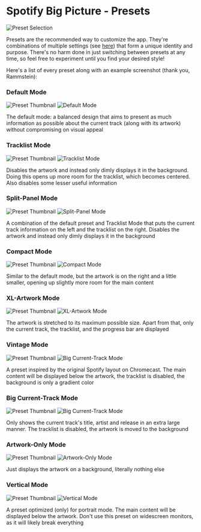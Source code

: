 # Spotify Big Picture - Presets
![Preset Selection](https://i.imgur.com/CQivw21.png)

Presets are the recommended way to customize the app. They're combinations of multiple settings (see [here](https://github.com/Selbi182/SpotifyBigPicture/blob/master/SETTINGS.md)) that form a unique identity and purpose. There's no harm done in just switching between presets at any time, so feel free to experiment until you find your desired style!

Here's a list of every preset along with an example screenshot (thank you, Rammstein):

### Default Mode
![Preset Thumbnail](https://raw.githubusercontent.com/Selbi182/SpotifyBigPicture/master/src/main/resources/static/design/img/presets/preset-default.png)
![Default Mode](https://i.imgur.com/bZfvmqF.png)

The default mode: a balanced design that aims to present as much information as possible about the current track (along with its artwork) without compromising on visual appeal

### Tracklist Mode
![Preset Thumbnail](https://raw.githubusercontent.com/Selbi182/SpotifyBigPicture/master/src/main/resources/static/design/img/presets/preset-tracklist.png)
![Tracklist Mode](https://i.imgur.com/gQ9vTje.png)

Disables the artwork and instead only dimly displays it in the background. Doing this opens up more room for the tracklist, which becomes centered. Also disables some lesser useful information

### Split-Panel Mode
![Preset Thumbnail](https://raw.githubusercontent.com/Selbi182/SpotifyBigPicture/master/src/main/resources/static/design/img/presets/preset-split-text.png)
![Split-Panel Mode](https://i.imgur.com/Tr0qq7u.png)

A combination of the default preset and Tracklist Mode that puts the current track information on the left and the tracklist on the right. Disables the artwork and instead only dimly displays it in the background

### Compact Mode
![Preset Thumbnail](https://raw.githubusercontent.com/Selbi182/SpotifyBigPicture/master/src/main/resources/static/design/img/presets/preset-compact.png)
![Compact Mode](https://i.imgur.com/1Sl5R2Y.png)

Similar to the default mode, but the artwork is on the right and a little smaller, opening up slightly more room for the main content

### XL-Artwork Mode
![Preset Thumbnail](https://raw.githubusercontent.com/Selbi182/SpotifyBigPicture/master/src/main/resources/static/design/img/presets/preset-xl-artwork.png)
![XL-Artwork Mode](https://i.imgur.com/f3KVGAe.png)

The artwork is stretched to its maximum possible size. Apart from that, only the current track, the tracklist, and the progress bar are displayed

### Vintage Mode
![Preset Thumbnail](https://raw.githubusercontent.com/Selbi182/SpotifyBigPicture/master/src/main/resources/static/design/img/presets/preset-vintage.png)
![Big Current-Track Mode](https://i.imgur.com/86eYSv4.png)

A preset inspired by the original Spotify layout on Chromecast. The main content will be displayed below the artwork, the tracklist is disabled, the background is only a gradient color

### Big Current-Track Mode
![Preset Thumbnail](https://raw.githubusercontent.com/Selbi182/SpotifyBigPicture/master/src/main/resources/static/design/img/presets/preset-big-current-song.png)
![Big Current-Track Mode](https://i.imgur.com/B9dIFVk.png)

Only shows the current track's title, artist and release in an extra large manner. The tracklist is disabled, the artwork is moved to the background

### Artwork-Only Mode
![Preset Thumbnail](https://raw.githubusercontent.com/Selbi182/SpotifyBigPicture/master/src/main/resources/static/design/img/presets/preset-artwork-only.png)
![Artwork-Only Mode](https://i.imgur.com/yFOlNbz.png)

Just displays the artwork on a background, literally nothing else

### Vertical Mode
![Preset Thumbnail](https://raw.githubusercontent.com/Selbi182/SpotifyBigPicture/master/src/main/resources/static/design/img/presets/preset-vertical.png)
![Vertical Mode](https://i.imgur.com/2pQQsfn.png)

A preset optimized (only) for portrait mode. The main content will be displayed below the artwork. Don't use this preset on widescreen monitors, as it will likely break everything